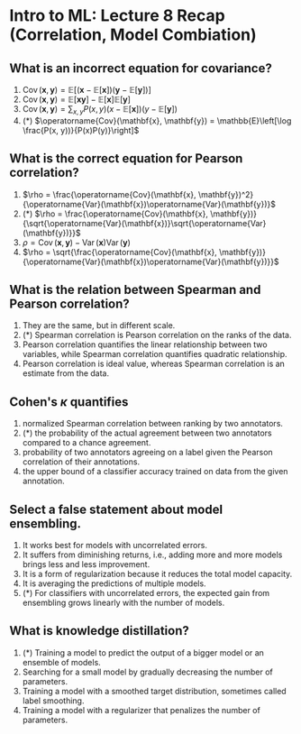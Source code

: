 # Intro to ML: Lecture 8 Recap (Correlation, Model Combiation)

## What is an **incorrect** equation for covariance?

1. $\operatorname{Cov}(\mathbf{x}, \mathbf{y}) = \mathbb{E}\left[ (\mathbf{x} - \mathbb{E}[\mathbf{x}])(\mathbf{y} - \mathbb{E}[\mathbf{y}]) \right]$
2. $\operatorname{Cov}(\mathbf{x}, \mathbf{y}) = \mathbb{E}[\mathbf{x}\mathbf{y}] - \mathbb{E}[\mathbf{x}]\mathbb{E}[\mathbf{y}]$
3. $\operatorname{Cov}(\mathbf{x}, \mathbf{y}) = \sum_{x,y} P(x, y)(x - \mathbb{E}[\mathbf{x}]) (y - \mathbb{E}[\mathbf{y}])$
4. (*) $\operatorname{Cov}(\mathbf{x}, \mathbf{y}) = \mathbb{E}\left[\log \frac{P(x, y))}{P(x)P(y)}\right]$


## What is the correct equation for Pearson correlation?

1. $\rho = \frac{\operatorname{Cov}(\mathbf{x}, \mathbf{y})^2}{\operatorname{Var}(\mathbf{x})\operatorname{Var}(\mathbf{y})}$
2. (*) $\rho = \frac{\operatorname{Cov}(\mathbf{x}, \mathbf{y})}{\sqrt{\operatorname{Var}(\mathbf{x})}\sqrt{\operatorname{Var}(\mathbf{y})}}$
3. $\rho = \operatorname{Cov}(\mathbf{x}, \mathbf{y}) - \operatorname{Var}(\mathbf{x})\operatorname{Var}(\mathbf{y})$
4. $\rho = \sqrt{\frac{\operatorname{Cov}(\mathbf{x}, \mathbf{y})}{\operatorname{Var}(\mathbf{x})\operatorname{Var}(\mathbf{y})}}$


## What is the relation between Spearman and Pearson correlation?

1. They are the same, but in different scale.
2. (*) Spearman correlation is Pearson correlation on the ranks of the data.
3. Pearson correlation quantifies the linear relationship between two variables, while Spearman correlation quantifies quadratic relationship.
4. Pearson correlation is ideal value, whereas Spearman correlation is an estimate from the data.


## Cohen's $\kappa$ quantifies

1. normalized Spearman correlation between ranking by two annotators.
2. (*) the probability of the actual agreement between two annotators compared to a chance agreement.
3. probability of two annotators agreeing on a label given the Pearson correlation of their annotations.
4. the upper bound of a classifier accuracy trained on data from the given annotation.


## Select a **false** statement about model ensembling.

1. It works best for models with uncorrelated errors.
2. It suffers from diminishing returns, i.e., adding more and more models brings less and less improvement.
3. It is a form of regularization because it reduces the total model capacity.
4. It is averaging the predictions of multiple models.
5. (*) For classifiers with uncorrelated errors, the expected gain from ensembling grows linearly with the number of models.


## What is knowledge distillation?

1. (*) Training a model to predict the output of a bigger model or an ensemble of models.
2. Searching for a small model by gradually decreasing the number of parameters.
3. Training a model with a smoothed target distribution, sometimes called label smoothing.
4. Training a model with a regularizer that penalizes the number of parameters.


